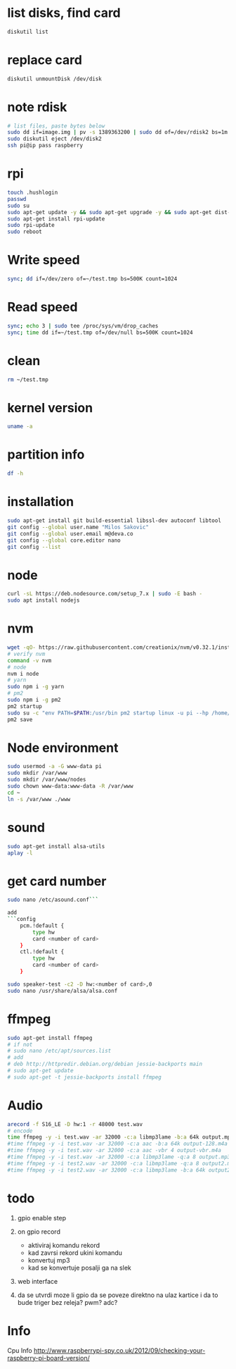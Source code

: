 # list disks, find card

```bash
diskutil list
```

# replace card
```bash
diskutil unmountDisk /dev/disk
```

# note rdisk
```bash
# list files, paste bytes below
sudo dd if=image.img | pv -s 1389363200 | sudo dd of=/dev/rdisk2 bs=1m
sudo diskutil eject /dev/disk2
ssh pi@ip pass raspberry
```

# rpi
```bash
touch .hushlogin
passwd
sudo su
sudo apt-get update -y && sudo apt-get upgrade -y && sudo apt-get dist-upgrade -y && sudo apt full-upgrade -y
sudo apt-get install rpi-update
sudo rpi-update
sudo reboot
```

# Write speed
```bash
sync; dd if=/dev/zero of=~/test.tmp bs=500K count=1024
```

# Read speed
```bash
sync; echo 3 | sudo tee /proc/sys/vm/drop_caches
sync; time dd if=~/test.tmp of=/dev/null bs=500K count=1024
```

# clean
```bash
rm ~/test.tmp
```

# kernel version
```bash
uname -a
```

# partition info
```bash
df -h
```

# installation
```bash
sudo apt-get install git build-essential libssl-dev autoconf libtool
git config --global user.name "Milos Sakovic"
git config --global user.email m@deva.co
git config --global core.editor nano
git config --list
```

# node
```bash
curl -sL https://deb.nodesource.com/setup_7.x | sudo -E bash -
sudo apt install nodejs
```

# nvm
```bash
wget -qO- https://raw.githubusercontent.com/creationix/nvm/v0.32.1/install.sh | bash
# verify nvm
command -v nvm
# node
nvm i node
# yarn
sudo npm i -g yarn
# pm2
sudo npm i -g pm2
pm2 startup
sudo su -c "env PATH=$PATH:/usr/bin pm2 startup linux -u pi --hp /home/pi"
pm2 save
```

# Node environment
```bash
sudo usermod -a -G www-data pi
sudo mkdir /var/www
sudo mkdir /var/www/nodes
sudo chown www-data:www-data -R /var/www
cd ~
ln -s /var/www ./www
```
# sound
```bash
sudo apt-get install alsa-utils
aplay -l
```

# get card number
```bash
sudo nano /etc/asound.conf```

add
```config
    pcm.!default {
        type hw
        card <number of card>
    }
    ctl.!default {
        type hw
        card <number of card>
    }
```

```bash
sudo speaker-test -c2 -D hw:<number of card>,0
sudo nano /usr/share/alsa/alsa.conf
```

# ffmpeg
```bash
sudo apt-get install ffmpeg
# if not
# sudo nano /etc/apt/sources.list
# add
# deb http://httpredir.debian.org/debian jessie-backports main
# sudo apt-get update
# sudo apt-get -t jessie-backports install ffmpeg
```

# Audio
```bash
arecord -f S16_LE -D hw:1 -r 48000 test.wav
# encode
time ffmpeg -y -i test.wav -ar 32000 -c:a libmp3lame -b:a 64k output.mp3
#time ffmpeg -y -i test.wav -ar 32000 -c:a aac -b:a 64k output-128.m4a
#time ffmpeg -y -i test.wav -ar 32000 -c:a aac -vbr 4 output-vbr.m4a
#time ffmpeg -y -i test.wav -ar 32000 -c:a libmp3lame -q:a 8 output.mp3
#time ffmpeg -y -i test2.wav -ar 32000 -c:a libmp3lame -q:a 8 output2.mp3
#time ffmpeg -y -i test2.wav -ar 32000 -c:a libmp3lame -b:a 64k output2.mp3
```

# todo
1. gpio enable step
2. on gpio record
    - aktiviraj komandu rekord
    - kad zavrsi rekord ukini komandu
    - konvertuj mp3
    - kad se konvertuje posalji ga na slek

3. web interface
4. da se utvrdi moze li gpio da se poveze direktno na ulaz kartice i da to bude triger bez releja? pwm? adc?


# Info
Cpu Info
http://www.raspberrypi-spy.co.uk/2012/09/checking-your-raspberry-pi-board-version/
